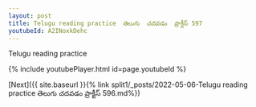 ```yaml
---
layout: post
title: Telugu reading practice  తెలుగు  చదవడం  ప్రాక్టీస్ 597
youtubeId: A2INoxkDehc
---
```

 
 
Telugu reading practice
 
 
 
 
 


{% include youtubePlayer.html id=page.youtubeId %}
 
[Next]({{ site.baseurl }}{% link  split1/_posts/2022-05-06-Telugu reading practice  తెలుగు  చదవడం  ప్రాక్టీస్ 596.md%})
 
